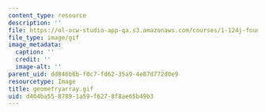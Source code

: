 ```yaml
---
content_type: resource
description: ''
file: https://ol-ocw-studio-app-qa.s3.amazonaws.com/courses/1-124j-foundations-of-software-engineering-fall-2000/d404ba5587891a59f6278f8ae65b49b3_geometryarray.gif
file_type: image/gif
image_metadata:
  caption: ''
  credit: ''
  image-alt: ''
parent_uid: dd846b6b-f0c7-fd62-35a9-4e87d772d0e9
resourcetype: Image
title: geometryarray.gif
uid: d404ba55-8789-1a59-f627-8f8ae65b49b3
---
```

